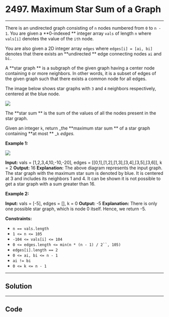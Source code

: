 # 2497. Maximum Star Sum of a Graph

---

There is an undirected graph consisting of `n` nodes numbered from `0` to `n - 1`. You are given a **0-indexed ** integer array `vals` of length `n` where `vals[i]` denotes the value of the `ith` node.

You are also given a 2D integer array `edges` where `edges[i] = [ai, bi]` denotes that there exists an **undirected ** edge connecting nodes `ai` and `bi.`

A **star graph ** is a subgraph of the given graph having a center node containing `0` or more neighbors. In other words, it is a subset of edges of the given graph such that there exists a common node for all edges.

The image below shows star graphs with `3` and `4` neighbors respectively, centered at the blue node.

![](https://assets.leetcode.com/uploads/2022/11/07/max-star-sum-descdrawio.png)

The **star sum ** is the sum of the values of all the nodes present in the star graph.

Given an integer `k`, return _the **maximum star sum ** of a star graph containing **at most ** _`k` _edges._

 

**Example 1:**

![](https://assets.leetcode.com/uploads/2022/11/07/max-star-sum-example1drawio.png)


**Input:** vals = [1,2,3,4,10,-10,-20], edges = [[0,1],[1,2],[1,3],[3,4],[3,5],[3,6]], k = 2
**Output:** 16
**Explanation:** The above diagram represents the input graph.
The star graph with the maximum star sum is denoted by blue. It is centered at 3 and includes its neighbors 1 and 4.
It can be shown it is not possible to get a star graph with a sum greater than 16.


**Example 2:**


**Input:** vals = [-5], edges = [], k = 0
**Output:** -5
**Explanation:** There is only one possible star graph, which is node 0 itself.
Hence, we return -5.


 

**Constraints:**

  * `n == vals.length`
  * `1 <= n <= 105`
  * `-104 <= vals[i] <= 104`
  * `0 <= edges.length <= min(n * (n - 1) / 2``, 105)`
  * `edges[i].length == 2`
  * `0 <= ai, bi <= n - 1`
  * `ai != bi`
  * `0 <= k <= n - 1`

---

## Solution



---

## Code
```python


```